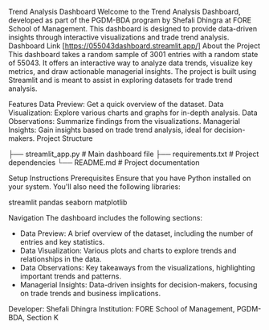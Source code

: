 Trend Analysis Dashboard
Welcome to the Trend Analysis Dashboard, developed as part of the PGDM-BDA program by Shefali Dhingra at FORE School of Management. This dashboard is designed to provide data-driven insights through interactive visualizations and trade trend analysis.
Dashboard Link [https://055043dashboard.streamlit.app/]
About the Project
This dashboard takes a random sample of 3001 entries with a random state of 55043. It offers an interactive way to analyze data trends, visualize key metrics, and draw actionable managerial insights. The project is built using Streamlit and is meant to assist in exploring datasets for trade trend analysis.

Features
Data Preview: Get a quick overview of the dataset.
Data Visualization: Explore various charts and graphs for in-depth analysis.
Data Observations: Summarize findings from the visualizations.
Managerial Insights: Gain insights based on trade trend analysis, ideal for decision-makers.
Project Structure

├── streamlit_app.py        # Main dashboard file
├── requirements.txt        # Project dependencies
└── README.md               # Project documentation

Setup Instructions
Prerequisites
Ensure that you have Python installed on your system. You'll also need the following libraries:

streamlit
pandas
seaborn
matplotlib

Navigation
The dashboard includes the following sections:

- Data Preview: A brief overview of the dataset, including the number of entries and key statistics.
- Data Visualization: Various plots and charts to explore trends and relationships in the data.
- Data Observations: Key takeaways from the visualizations, highlighting important trends and patterns.
- Managerial Insights: Data-driven insights for decision-makers, focusing on trade trends and business implications.

Developer: Shefali Dhingra
Institution: FORE School of Management, PGDM-BDA, Section K

